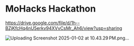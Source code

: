 # MoHacks Hackathon
 
https://drive.google.com/file/d/1h--BZjKfcHq4nU5erkv94XVvCsMr_Ah6/view?usp=sharing 

![Uploading Screenshot 2025-01-02 at 10.43.29 PM.png…]()
